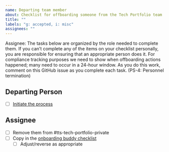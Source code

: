 ```yaml
---
name: Departing team member
about: Checklist for offboarding someone from the Tech Portfolio team
title: ""
labels: "g: accepted, i: misc"
assignees: ""
---
```


Assignee: The tasks below are organized by the role needed to complete them. If you canʼt complete
any of the items on your checklist personally, you are responsible for ensuring that an appropriate person
does it.
For compliance tracking purposes we need to show when offboarding actions happened; many need to
occur in a 24-hour window. As you do this work, comment on this GitHub issue as you complete each
task. (PS-4: Personnel termination)

## Departing Person

- [ ] [Initiate the process](https://handbook.tts.gsa.gov/leaving-tts/)

## Assignee

- [ ] Remove them from #tts-tech-portfolio-private
- [ ] Copy in the [onboarding buddy checklist](hhttps://raw.githubusercontent.com/18F/tts-tech-portfolio/main/.github/ISSUE_TEMPLATE/onboarding.md)
  - [ ] Adjust/reverse as appropriate
